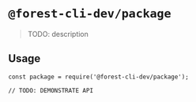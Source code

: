 # `@forest-cli-dev/package`

> TODO: description

## Usage

```
const package = require('@forest-cli-dev/package');

// TODO: DEMONSTRATE API
```

